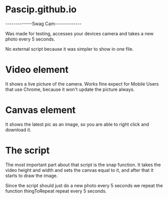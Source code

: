 # Pascip.github.io

-------------Swag Cam-------------

Was made for testing, accesses your devices camera and takes a new photo every 5 seconds. 

No external script because it was simpler to show in one file. 

# Video element
It shows a live picture of the camera. Works fine expect for Mobile Users that use Chrome, because it won't update the picture always.

# Canvas element
It shows the latest pic as an image, so you are able to right click and download it. 

# The script
The most important part about that script is the snap function. It takes the video height and width and sets the canvas equal to it, 
and after that it starts to draw the image. 

Since the script should just do a new photo every 5 seconds we repeat the function thingToRepeat repeat every 5 seconds. 
